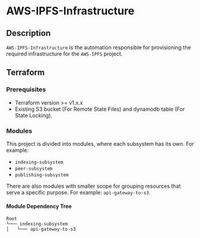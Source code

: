 # AWS-IPFS-Infrastructure

## Description

`AWS-IPFS-Infrastructure` is the automation responsible for provisioning the required infrastructure for the `AWS-IPFS` project.

## Terraform

### Prerequisites

- Terraform version >= v1.x.x
- Existing S3 bucket (For Remote State Files) and dynamodb table (For State Locking).


### Modules

This project is divided into modules, where each subsystem has its own. For example:

- `indexing-subsystem`
- `peer-subsystem`
- `publishing-subsystem`

There are also modules with smaller scope for grouping resources that serve a specific purpose. For example: `api-gateway-to-s3`.

#### Module Dependency Tree

```
Root
└─── indexing-subsystem
│   └─── api-gateway-to-s3
